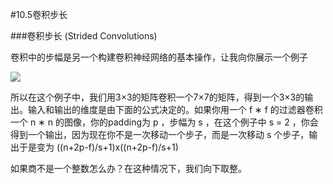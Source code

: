 #10.5卷积步长

###卷积步长 (Strided Convolutions)

卷积中的步幅是另一个构建卷积神经网络的基本操作，让我向你展示一个例子

![](https://cdn.jsdelivr.net/gh/tj-messi/picture/20241002163029.png)

所以在这个例子中，我们用3×3的矩阵卷积一个7×7的矩阵，得到一个3×3的输出。输入和输出的维度是由下面的公式决定的。如果你用一个 f ∗ f  的过滤器卷积一个 n ∗ n  的图像，你的padding为 p  ，步幅为 s  ，在这个例子中 s = 2  ，你会得到一个输出，因为现在你不是一次移动一个步子，而是一次移动 s  个步子，输出于是变为 ((n+2p-f)/s+1)x((n+2p-f)/s+1)

如果商不是一个整数怎么办？在这种情况下，我们向下取整。
